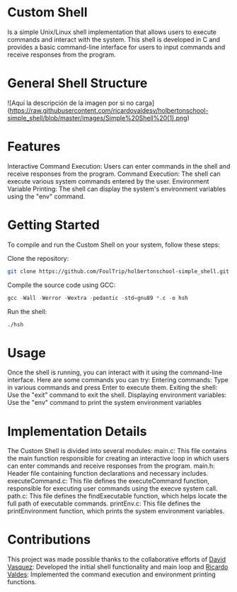 # Custom Shell
Is a simple Unix/Linux shell implementation that allows users to execute commands and interact with the system. This shell is developed in C and provides a basic command-line interface for users to input commands and receive responses from the program.
# General Shell Structure

<span>![</span><span>Aquí la descripción de la imagen por si no carga</span><span>]</span><span>(</span><span>https://raw.githubusercontent.com/ricardovaldesv/holbertonschool-simple_shell/blob/master/images/Simple%20Shell%20(1).png</span><span>)</span>

# Features
Interactive Command Execution: Users can enter commands in the shell and receive responses from the program.
Command Execution: The shell can execute various system commands entered by the user.
Environment Variable Printing: The shell can display the system's environment variables using the "env" command.
# Getting Started
To compile and run the Custom Shell on your system, follow these steps:

Clone the repository:
```bash
git clone https://github.com/FoulTrip/holbertonschool-simple_shell.git
```
Compile the source code using GCC:
```c
gcc -Wall -Werror -Wextra -pedantic -std=gnu89 *.c -o hsh
```
Run the shell:
```bash
./hsh
```
# Usage
Once the shell is running, you can interact with it using the command-line interface. Here are some commands you can try:
Entering commands: Type in various commands and press Enter to execute them.
Exiting the shell: Use the "exit" command to exit the shell.
Displaying environment variables: Use the "env" command to print the system environment variables
#  Implementation Details
The Custom Shell is divided into several modules:
main.c: This file contains the main function responsible for creating an interactive loop in which users can enter commands and receive responses from the program.
main.h: Header file containing function declarations and necessary includes.
executeCommand.c: This file defines the executeCommand function, responsible for executing user commands using the execve system call.
path.c: This file defines the findExecutable function, which helps locate the full path of executable commands.
printEnv.c: This file defines the printEnvironment function, which prints the system environment variables.
# Contributions
This project was made possible thanks to the collaborative efforts of [David Vasquez](https://github.com/FoulTrip): Developed the initial shell functionality and main loop and [Ricardo Valdes](https://github.com/ricardovaldesv): Implemented the command execution and environment printing functions.
